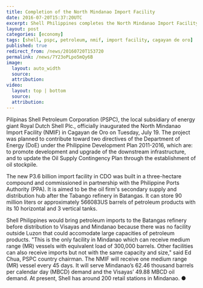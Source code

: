 ```yaml
---
title: Completion of the North Mindanao Import Facility
date: 2016-07-20T15:37:20UTC
excerpt: Shell Philippines completes the North Mindanao Import Facility in Cagayan de Oro worth P3.6 billion to accomodate increasing demands in Mindanao and Visayas region.
layout: post
categories: [economy]
tags: [shell, pspc, petroleum, nmif, import facility, cagayan de oro]
published: true
redirect_from: /news/20160720T153720
permalink: /news/7Y23oPLpo5mQy6B
image:
  layout: auto_width
  source: 
  attribution: 
video:
  layout: top | bottom
  source: 
  attribution: 
---
```


Pilipinas Shell Petroleum Corporation (PSPC), the local subsidiary of energy giant Royal Dutch Shell Plc., officially inaugurated the North Mindanao Import Facility (NMIF) in Cagayan de Oro on Tuesday, July 19. The project was planned to contribute toward two directives of the Department of Energy (DoE) under the Philippine Development Plan 2011-2016, which are: to promote development and upgrade of the downstream infrastructure, and to update the Oil Supply Contingency Plan through the establishment of oil stockpile.

The new P3.6 billion import facility in CDO was built in a three-hectare compound and commissioned in partnership with the Philippine Ports Authority (PPA).
It is aimed to be the oil firm's secondary supply and distribution hub after the Tabango refinery in Batangas.
It can store 90 million liters or approximately 566083US barrels of petroleum products with its 10 horizontal and 3 vertical tanks.

Shell Philippines would bring petroleum imports to the Batangas refinery before distribution to Visayas and Mindanao because there was no facility outside Luzon that could accomodate large capacities of petroleum products.
"This is the only facility in Mindanao which can receive medium range (MR) vessels with equivalent load of 300,000 barrels. Other facilities can also receive imports but not with the same capacity and size," said Ed Chua, PSPC country chairman.
The NMIF will receive one medium range (MR) vessel every 45 days.
It will serve Mindanao’s 62.46 thousand barrels per calendar day (MBCD) demand and the Visayas’ 49.88 MBCD oil demand.
At present, Shell has around 200 retail stations in Mindanao.
&#x25cf;





